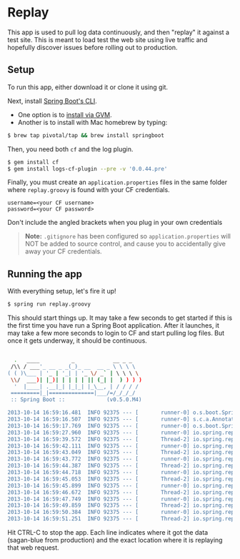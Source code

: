 # Replay

This app is used to pull log data continuously, and then "replay" it against a test site. This is meant to load test the web site using live traffic and hopefully discover issues before rolling out to production.

## Setup

To run this app, either download it or clone it using git.

Next, install [Spring Boot's CLI](https://github.com/spring-projects/spring-boot#spring-boot-cli).

- One option is to [install via GVM](https://github.com/spring-projects/spring-boot#installation-with-gvm).
- Another is to install with Mac homebrew by typing:

```sh
$ brew tap pivotal/tap && brew install springboot
```

Then, you need both `cf` and the log plugin.

```sh
$ gem install cf
$ gem install logs-cf-plugin --pre -v '0.0.44.pre'
```

Finally, you must create an `application.properties` files in the same folder where `replay.groovy` is found with your CF credentials.

```properties
username=<your CF username>
password=<your CF password>
```

Don't include the angled brackets when you plug in your own credentials

> **Note:** `.gitignore` has been configured so `application.properties` will NOT be added to source control, and cause you to accidentally give away your CF credentials.

## Running the app

With everything setup, let's fire it up!

```sh
$ spring run replay.groovy
```

This should start things up. It may take a few seconds to get started if this is the first time you have run a Spring Boot application. After it launches, it may take a few more seconds to login to CF and start pulling log files. But once it gets underway, it should be continuous.

```sh

  .   ____          _            __ _ _
 /\\ / ___'_ __ _ _(_)_ __  __ _ \ \ \ \
( ( )\___ | '_ | '_| | '_ \/ _` | \ \ \ \
 \\/  ___)| |_)| | | | | || (_| |  ) ) ) )
  '  |____| .__|_| |_|_| |_\__, | / / / /
 =========|_|==============|___/=/_/_/_/
 :: Spring Boot ::             (v0.5.0.M4)

2013-10-14 16:59:16.481  INFO 92375 --- [       runner-0] o.s.boot.SpringApplication               : Starting application on retina with PID 92375 (/Users/gturnquist/.groovy/grapes/org.springframework.boot/spring-boot/jars/spring-boot-0.5.0.M4.jar started by gturnquist)
2013-10-14 16:59:16.507  INFO 92375 --- [       runner-0] s.c.a.AnnotationConfigApplicationContext : Refreshing org.springframework.context.annotation.AnnotationConfigApplicationContext@4d38e3ae: startup date [Mon Oct 14 16:59:16 EDT 2013]; root of context hierarchy
2013-10-14 16:59:17.769  INFO 92375 --- [       runner-0] o.s.boot.SpringApplication               : Started application in 1.502 seconds
2013-10-14 16:59:27.960  INFO 92375 --- [       runner-0] io.spring.replay.Application             : Fetching logs
2013-10-14 16:59:39.572  INFO 92375 --- [       Thread-2] io.spring.replay.Replay                  : Replaying sagan-blue GET https://staging.spring.io/css/search.css
2013-10-14 16:59:42.111  INFO 92375 --- [       runner-0] io.spring.replay.Replay                  : Replaying sagan-blue GET https://staging.spring.io/css/search.css
2013-10-14 16:59:43.049  INFO 92375 --- [       Thread-2] io.spring.replay.Replay                  : Replaying sagan-blue GET https://staging.spring.io/project_metadata/spring-security-oauth?callback=jQuery110106259836407843977_1381784389876&_=1381784389877
2013-10-14 16:59:43.772  INFO 92375 --- [       runner-0] io.spring.replay.Replay                  : Replaying sagan-blue GET https://staging.spring.io/project_metadata/spring-security-oauth?callback=jQuery110106259836407843977_1381784389876&_=1381784389877
2013-10-14 16:59:44.387  INFO 92375 --- [       Thread-2] io.spring.replay.Replay                  : Replaying sagan-blue GET https://staging.spring.io/js/search.js
2013-10-14 16:59:44.718  INFO 92375 --- [       runner-0] io.spring.replay.Replay                  : Replaying sagan-blue GET https://staging.spring.io/js/search.js
2013-10-14 16:59:45.053  INFO 92375 --- [       Thread-2] io.spring.replay.Replay                  : Replaying sagan-blue GET https://staging.spring.io/
2013-10-14 16:59:45.899  INFO 92375 --- [       runner-0] io.spring.replay.Replay                  : Replaying sagan-blue GET https://staging.spring.io/
2013-10-14 16:59:46.672  INFO 92375 --- [       Thread-2] io.spring.replay.Replay                  : Replaying sagan-blue GET https://staging.spring.io/blog/
2013-10-14 16:59:47.749  INFO 92375 --- [       runner-0] io.spring.replay.Replay                  : Replaying sagan-blue GET https://staging.spring.io/blog/
2013-10-14 16:59:49.859  INFO 92375 --- [       Thread-2] io.spring.replay.Replay                  : Replaying sagan-blue GET https://staging.spring.io/blog/feed/
2013-10-14 16:59:50.384  INFO 92375 --- [       runner-0] io.spring.replay.Replay                  : Replaying sagan-blue GET https://staging.spring.io/blog/feed/
2013-10-14 16:59:51.251  INFO 92375 --- [       Thread-2] io.spring.replay.Replay                  : Replaying sagan-blue GET https://staging.spring.io/
```

Hit CTRL-C to stop the app. Each line indicates where it got the data (sagan-blue from production) and the exact location where it is replaying that web request.

